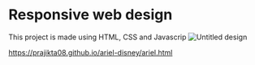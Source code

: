# Responsive web design 
This project is made using HTML, CSS and Javascrip
![Untitled design](https://github.com/prajikta08/ariel-disney/assets/147370981/3b1581b7-3b1d-4091-987c-1856896dc9d6)


https://prajikta08.github.io/ariel-disney/ariel.html
